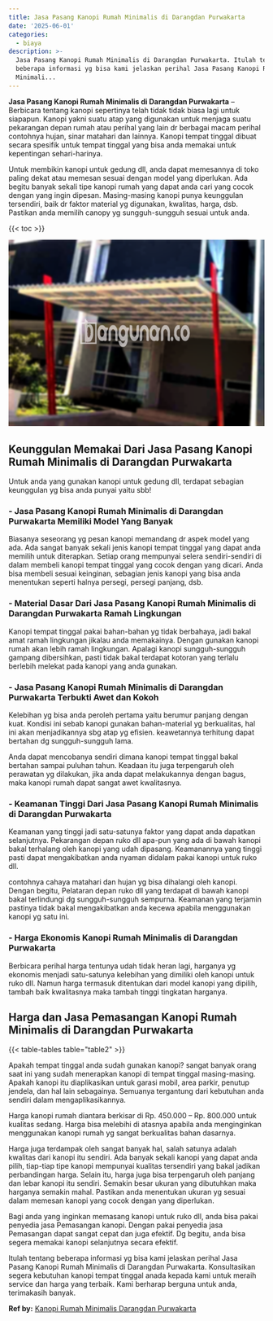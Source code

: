 ```yaml
---
title: Jasa Pasang Kanopi Rumah Minimalis di Darangdan Purwakarta
date: '2025-06-01'
categories:
  - biaya
description: >-
  Jasa Pasang Kanopi Rumah Minimalis di Darangdan Purwakarta. Itulah tentang
  beberapa informasi yg bisa kami jelaskan perihal Jasa Pasang Kanopi Rumah
  Minimali...
---
```


**Jasa Pasang Kanopi Rumah Minimalis di Darangdan Purwakarta** – Berbicara tentang kanopi sepertinya telah tidak tidak biasa lagi untuk siapapun. Kanopi yakni suatu atap yang digunakan untuk menjaga suatu pekarangan depan rumah atau perihal yang lain dr berbagai macam perihal contohnya hujan, sinar matahari dan lainnya. Kanopi tempat tinggal dibuat secara spesifik untuk tempat tinggal yang bisa anda memakai untuk kepentingan sehari-harinya.

Untuk membikin kanopi untuk gedung dll, anda dapat memesannya di toko paling dekat atau memesan sesuai dengan model yang diperlukan. Ada begitu banyak sekali tipe kanopi rumah yang dapat anda cari yang cocok dengan yang ingin dipesan. Masing-masing kanopi punya keunggulan tersendiri, baik dr faktor material yg digunakan, kwalitas, harga, dsb. Pastikan anda memilih canopy yg sungguh-sungguh sesuai untuk anda.

{{< toc >}}

![Jasa Pasang Kanopi Rumah Minimalis di Darangdan Purwakarta](/images/harga-kanopi-minimalis-70.png)

## Keunggulan Memakai Dari Jasa Pasang Kanopi Rumah Minimalis di Darangdan Purwakarta

Untuk anda yang gunakan kanopi untuk gedung dll, terdapat sebagian keunggulan yg bisa anda punyai yaitu sbb!

### \- Jasa Pasang Kanopi Rumah Minimalis di Darangdan Purwakarta Memiliki Model Yang Banyak

Biasanya seseorang yg pesan kanopi memandang dr aspek model yang ada. Ada sangat banyak sekali jenis kanopi tempat tinggal yang dapat anda memilih untuk diterapkan. Setiap orang mempunyai selera sendiri-sendiri di dalam membeli kanopi tempat tinggal yang cocok dengan yang dicari. Anda bisa membeli sesuai keinginan, sebagian jenis kanopi yang bisa anda menentukan seperti halnya persegi, persegi panjang, dsb.

### \- Material Dasar Dari Jasa Pasang Kanopi Rumah Minimalis di Darangdan Purwakarta Ramah Lingkungan

Kanopi tempat tinggal pakai bahan-bahan yg tidak berbahaya, jadi bakal amat ramah lingkungan jikalau anda memakainya. Dengan gunakan kanopi rumah akan lebih ramah lingkungan. Apalagi kanopi sungguh-sungguh gampang dibersihkan, pasti tidak bakal terdapat kotoran yang terlalu berlebih melekat pada kanopi yang anda gunakan.

### \- Jasa Pasang Kanopi Rumah Minimalis di Darangdan Purwakarta Terbukti Awet dan Kokoh

Kelebihan yg bisa anda peroleh pertama yaitu berumur panjang dengan kuat. Kondisi ini sebab kanopi gunakan bahan-material yg berkualitas, hal ini akan menjadikannya sbg atap yg efisien. keawetannya terhitung dapat bertahan dg sungguh-sungguh lama.

Anda dapat mencobanya sendiri dimana kanopi tempat tinggal bakal bertahan sampai puluhan tahun. Keadaan itu juga terpengaruh oleh perawatan yg dilakukan, jika anda dapat melakukannya dengan bagus, maka kanopi rumah dapat sangat awet kwalitasnya.

### \- Keamanan Tinggi Dari Jasa Pasang Kanopi Rumah Minimalis di Darangdan Purwakarta

Keamanan yang tinggi jadi satu-satunya faktor yang dapat anda dapatkan selanjutnya. Pekarangan depan ruko dll apa-pun yang ada di bawah kanopi bakal terhalang oleh kanopi yang udah dipasang. Keamanannya yang tinggi pasti dapat mengakibatkan anda nyaman didalam pakai kanopi untuk ruko dll.

contohnya cahaya matahari dan hujan yg bisa dihalangi oleh kanopi. Dengan begitu, Pelataran depan ruko dll yang terdapat di bawah kanopi bakal terlindungi dg sungguh-sungguh sempurna. Keamanan yang terjamin pastinya tidak bakal mengakibatkan anda kecewa apabila menggunakan kanopi yg satu ini.

### \- Harga Ekonomis Kanopi Rumah Minimalis di Darangdan Purwakarta

Berbicara perihal harga tentunya udah tidak heran lagi, harganya yg ekonomis menjadi satu-satunya kelebihan yang dimiliki oleh kanopi untuk ruko dll. Namun harga termasuk ditentukan dari model kanopi yang dipilih, tambah baik kwalitasnya maka tambah tinggi tingkatan harganya.

## Harga dan Jasa Pemasangan Kanopi Rumah Minimalis di Darangdan Purwakarta

{{< table-tables table="table2" >}}

Apakah tempat tinggal anda sudah gunakan kanopi? sangat banyak orang saat ini yang sudah menerapkan kanopi di tempat tinggal masing-masing. Apakah kanopi itu diaplikasikan untuk garasi mobil, area parkir, penutup jendela, dan hal lain sebagainya. Semuanya tergantung dari kebutuhan anda sendiri dalam mengaplikasikannya.

Harga kanopi rumah diantara berkisar di Rp. 450.000 – Rp. 800.000 untuk kualitas sedang. Harga bisa melebihi di atasnya apabila anda menginginkan menggunakan kanopi rumah yg sangat berkualitas bahan dasarnya.

Harga juga terdampak oleh sangat banyak hal, salah satunya adalah kwalitas dari kanopi itu sendiri. Ada banyak sekali kanopi yang dapat anda pilih, tiap-tiap tipe kanopi mempunyai kualitas tersendiri yang bakal jadikan perbandingan harga. Selain itu, harga juga bisa terpengaruh oleh panjang dan lebar kanopi itu sendiri. Semakin besar ukuran yang dibutuhkan maka harganya semakin mahal. Pastikan anda menentukan ukuran yg sesuai dalam memesan kanopi yang cocok dengan yang diperlukan.

Bagi anda yang inginkan memasang kanopi untuk ruko dll, anda bisa pakai penyedia jasa Pemasangan kanopi. Dengan pakai penyedia jasa Pemasangan dapat sangat cepat dan juga efektif. Dg begitu, anda bisa segera memakai kanopi selanjutnya secara efektif.

Itulah tentang beberapa informasi yg bisa kami jelaskan perihal Jasa Pasang Kanopi Rumah Minimalis di Darangdan Purwakarta. Konsultasikan segera kebutuhan kanopi tempat tinggal anada kepada kami untuk meraih service dan harga yang terbaik. Kami berharap berguna untuk anda, terimakasih banyak.

**Ref by:**  [Kanopi Rumah Minimalis Darangdan Purwakarta](https://id.wikipedia.org/wiki/Kanopi)
